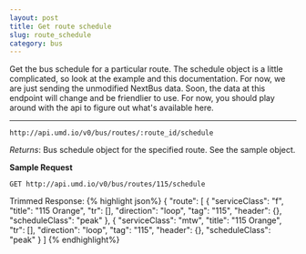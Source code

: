 ```yaml
---
layout: post
title: Get route schedule
slug: route_schedule
category: bus
---
```


Get the bus schedule for a particular route. The schedule object is a little complicated, so look at the example and this documentation. For now, we are just sending the unmodified NextBus data. Soon, the data at this endpoint will change and be friendlier to use. For now, you should play around with the api to figure out what's available here.

----

`http://api.umd.io/v0/bus/routes/:route_id/schedule`

*Returns*: Bus schedule object for the specified route. See the sample object. 


<!-- EXAMPLE -->
**Sample Request**

`GET http://api.umd.io/v0/bus/routes/115/schedule`

Trimmed Response:
{% highlight json%}
{
"route": [
  {
    "serviceClass": "f",
    "title": "115 Orange",
    "tr": [],
    "direction": "loop",
    "tag": "115",
    "header": {},
    "scheduleClass": "peak"
  },
  {
  "serviceClass": "mtw",
  "title": "115 Orange",
  "tr": [],
  "direction": "loop",
  "tag": "115",
  "header": {},
  "scheduleClass": "peak"
  }
]
{% endhighlight%}

<!-- END -->